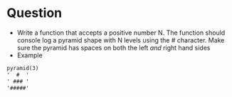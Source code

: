 # Question

- Write a function that accepts a positive number N. The function should console log a pyramid shape with N levels using the # character. Make sure the pyramid has spaces on both the left *and* right hand sides
- Example

```txt
pyramid(3)
'  #  '
' ### '
'#####'
```
